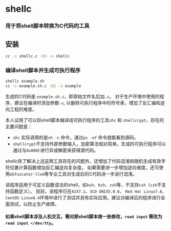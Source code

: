 # shellc
### 用于将shell脚本转换为C代码的工具
## 安装
```bash
cc -s shellc.c -O2 -o shellc
```
### 编译shell脚本并生成可执行程序
```bash
shellc example.sh
cc -s example.sh.c -O2 -o example
```
生成的C代码是 ```example.sh.c```，即原始文件名后加```.c```。
对于生产环境中使用的程序，建议在编译时添加参数```-s```, 以删除可执行程序中的符号表，增加了反汇编和逆向工程的难度。

本人试用了可以将shell脚本编译成可执行程序的工具```shc``` 和 ```shellcrypt```，存在的主要问题是：
- ```shc``` 实际调用的是```sh -c``` 命令，通过```ps -ef``` 命令就能看到源码。
- ```shellcrypt```不支持外部参数输入，加密算法相对简单。生成的可执行程序可以通过与```0x000C```进行异或解密来获得源代码。

shellc除了解决上述这两工具存在的问题外，还增加了代码混淆和随机生成有效字符位置计算函数增加反汇编逆向复杂度。
如果需要进一步增加逆向难度，还可使用```obfuscator-llvm```等专业工具对生成后的C代码进一步进行混淆。

该程序适用于可定义函数语法的shell，如```ksh```、```bsh```、```zsh```等，不支持```csh```（```csh```不支持函数定义）。
目前，该程序已在```AIX7.1```、```SCO UNIX5.0.6```、 ```Red Hat Linux7.8```、```CentOS Linux6.4```环境中进行了测试并具有实际应用。建议对编译后的程序进行全面测试，以防止生产故障。

#### 如果shell脚本涉及人机交互，需对原shell脚本做一些修改，``` read input ``` 需改为 ``` read input </dev/tty ```。
